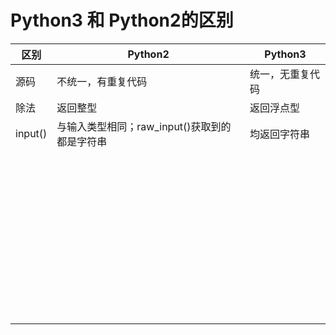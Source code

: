 # Python3 和 Python2的区别
| 区别    | Python2                                       | Python3          |
| ------- | --------------------------------------------- | ---------------- |
| 源码    | 不统一，有重复代码                            | 统一，无重复代码 |
| 除法    | 返回整型                                      | 返回浮点型       |
| input() | 与输入类型相同；raw_input()获取到的都是字符串 | 均返回字符串     |
|         |                                               |                  |
|         |                                               |                  |
|         |                                               |                  |
|         |                                               |                  |
|         |                                               |                  |
|         |                                               |                  |
|         |                                               |                  |
|         |                                               |                  |
|         |                                               |                  |
|         |                                               |                  |
|         |                                               |                  |
|         |                                               |                  |
|         |                                               |                  |
|         |                                               |                  |
|         |                                               |                  |
|         |                                               |                  |
|         |                                               |                  |
|         |                                               |                  |
|         |                                               |                  |
|         |                                               |                  |
|         |                                               |                  |
|         |                                               |                  |
|         |                                               |                  |
|         |                                               |                  |
|         |                                               |                  |
|         |                                               |                  |
|         |                                               |                  |
|         |                                               |                  |
|         |                                               |                  |
|         |                                               |                  |
|         |                                               |                  |
|         |                                               |                  |
|         |                                               |                  |
|         |                                               |                  |
|         |                                               |                  |
|         |                                               |                  |
|         |                                               |                  |
|         |                                               |                  |
|         |                                               |                  |
|         |                                               |                  |
|         |                                               |                  |
|         |                                               |                  |
|         |                                               |                  |
|         |                                               |                  |
|         |                                               |                  |
|         |                                               |                  |

